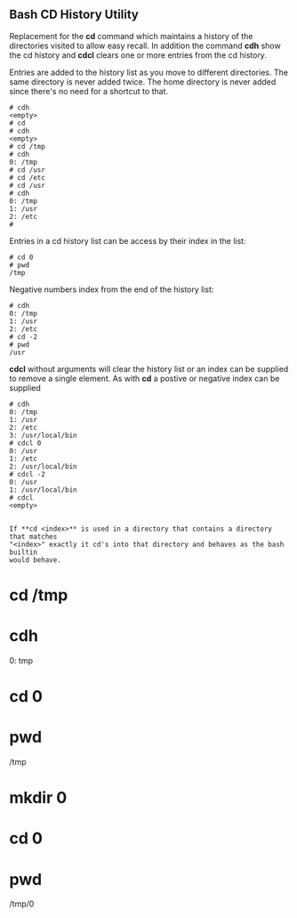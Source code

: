 Bash CD History Utility
-----------------------

Replacement for the **cd** command which maintains a history of the directories
visited to allow easy recall. In addition the command **cdh** show the cd
history and **cdcl** clears one or more entries from the cd history.

Entries are added to the history list as you move to different directories. The
same directory is never added twice. The home directory is never added since
there's no need for a shortcut to that.

```
# cdh
<empty>
# cd
# cdh
<empty>
# cd /tmp
# cdh
0: /tmp
# cd /usr
# cd /etc
# cd /usr
# cdh
0: /tmp
1: /usr
2: /etc
#
```

Entries in a cd history list can be access by their index in the list:

```
# cd 0
# pwd
/tmp
```

Negative numbers index from the end of the history list:

```
# cdh
0: /tmp
1: /usr
2: /etc
# cd -2
# pwd
/usr
```

**cdcl** without arguments will clear the history list or an index can be
supplied to remove a single element. As with **cd** a postive or negative
index can be supplied

```
# cdh
0: /tmp
1: /usr
2: /etc
3: /usr/local/bin
# cdcl 0
0: /usr
1: /etc
2: /usr/local/bin
# cdcl -2
0: /usr
1: /usr/local/bin
# cdcl
<empty>


If **cd <index>** is used in a directory that contains a directory that matches
"<index>" exactly it cd's into that directory and behaves as the bash builtin
would behave.

```
# cd /tmp
# cdh
0: tmp
# cd 0
# pwd
/tmp
# mkdir 0
# cd 0
# pwd
/tmp/0
```
